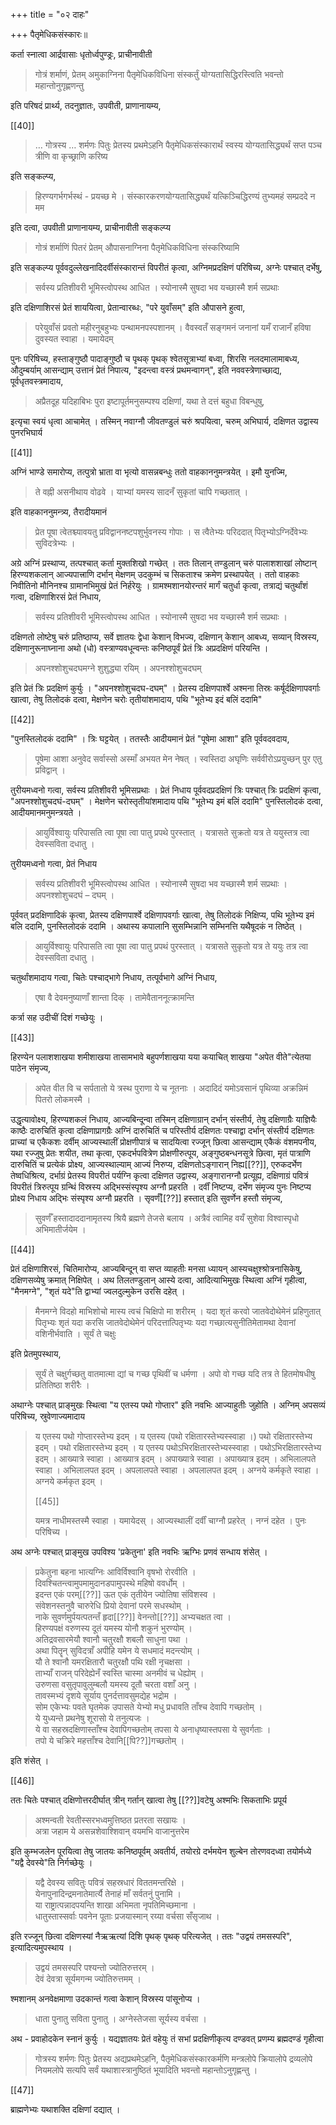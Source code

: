 +++
title = "०२ दाहः"

+++
पैतृमेधिकसंस्कारः॥

कर्ता स्नात्वा आर्द्रवासाः धृतोर्ध्वपुण्ड्रः, प्राचीनावीती 

<div class="js_include" url="/vedAH_yajuH/taittirIyam/sUtram/ApastambaH/gRhyam/paddhatiH/shrIvaiShNavaH/mantraH/asheShe_pariShat_svIkRtya/"  newLevelForH1="5" includeTitle="false"> </div>  

> गोत्रं शर्माणं, प्रेतम् अमुकाग्निना पैतृमेधिकविधिना संस्कर्तुं योग्यतासिद्धिरस्त्विति भवन्तो महान्तोनुगृह्णणन्तु 

इति परिषदं प्रार्थ्य, तदनुज्ञातः, उपवीती, प्राणानायम्य,

[[40]]

> … गोत्रस्य … शर्मणः पितुः प्रेतस्य प्रथमेऽहनि पैतृमेधिकसंस्कारार्थं स्वस्य योग्यतासिद्ध्यर्थं सप्त पञ्च त्रीणि वा कृच्छ्राणि करिष्य 

इति सङ्कल्प्य, 

> हिरण्यगर्भगर्भस्थं - प्रयच्छ मे । संस्कारकरणयोग्यतासिद्ध्यर्थं यत्किञ्चिद्धिरण्यं तुभ्यमहं सम्प्रददे न मम 

इति दत्वा, उपवीती प्राणानायम्य, प्राचीनावीती सङ्कल्प्य 

> गोत्रं शर्माणिं पितरं प्रेतम् औपासनाग्निना पैतृमेधिकविधिना संस्करिष्यामि 

इति सङ्कल्प्य पूर्ववदुल्लेखनादिदर्वीसंस्कारान्तं विपरीतं कृत्वा, अग्निमप्रदक्षिणं परिषिच्य, अग्नेः पश्चात् दर्भेषु, 

> सर्वस्य प्रतिशीवरी भूमिस्त्वोपस्थ आधित । स्योनास्मै सुषदा भव यच्छास्मै शर्म सप्रथाः 

इति दक्षिणाशिरसं प्रेतं शाययित्वा, प्रेतान्वारब्धः, "परे युवाँसम्" इति औपासने हुत्वा, 

> परेयुवाँसं प्रवतो महीरनुबहुभ्यः पन्थामनपस्पशानम् । वैवस्वतँ सङ्गमनं जनानां यमँ राजानँ हविषा दुवस्यत स्वाहा । यमायेदम् 

पुनः परिषिच्य, हस्ताङ्गुष्ठौ पादाङ्गुष्ठौ च पृथक् पृथक् श्वेतसूत्राभ्यां बध्वा, शिरसि नलदमालामाबध्य, औदुम्बर्याम् आसन्द्याम् उत्तानं प्रेतं निपात्य, "इदन्त्वा वस्त्रं प्रथमन्वागन्", इति नववस्त्रेणाच्छाद्य, पूर्वधृतवस्त्रमादाय, 

> अप्रैतदूह यदिहाबिभः पुरा इष्टापूर्तमनुसम्पश्य दक्षिणां, यथा ते दत्तं बहुधा विबन्धुषु, 

इत्यृचा स्वयं धृत्वा आचामेत् । तस्मिन् नवाग्नौ जीवतण्डुलं चरुं श्रपयित्वा, चरुम् अभिघार्य, दक्षिणत उद्वास्य पुनरभिघार्य 

[[41]]

अग्निं भाण्डे समारोप्य, तत्पुत्रो भ्राता वा भृत्यो वासन्नबन्धुः ततो वाहकाननुमन्त्रयेत् । इमौ युनज्मि, 

> ते वह्नी असनीथाय वोढवे । याभ्यां यमस्य सादनँ सुकृतां चापि गच्छतात् । 

इति वाहकाननुमन्त्र्य, तैरादीयमानं 

> प्रेत पूषा त्वेतश्च्यावयतु प्रविद्वाननष्टपशुर्भुवनस्य गोपाः । स त्वैतेभ्यः परिददात् पितृभ्योऽग्निर्देवेभ्यः सुविदत्रेभ्यः । 

अग्रे अग्निं प्रस्थाप्य, तत्पश्चात् कर्ता मुक्तशिखो गच्छेत् । ततः तिलान् तण्डुलान् चरुं पालाशशाखां लोष्टान् हिरण्यशकलान् आज्यपात्त्राणि दर्भान् मेक्षणम् उदकुम्भं च सिकताश्च क्रमेण प्रस्थापयेत् । ततो वाहकाः निवीतिनो मौनिनश्च ग्रामानभिमुखं प्रेतं निर्हरेयुः । ग्रामश्मशानयोरन्तरं मार्गं चतुर्धा कृत्वा, तत्राद्यं चतुर्थांशं गत्वा, दक्षिणाशिरसं प्रेतं निधाय, 

> सर्वस्य प्रतिशीवरी भूमिस्त्वोपस्थ आधित । स्योनास्मै सुषदा भव यच्छास्मै शर्म सप्रथाः । 

दक्षिणतो लोष्टेषु चरुं प्रतिष्ठाप्य, सर्वे ज्ञातयः द्वेधा केशान् विभज्य, दक्षिणान् केशान् आबध्य, सव्यान् विस्रस्य, दक्षिणानुरूनाघ्नाना अथो (धो) वस्त्राण्यवधून्वन्तः कनिष्ठपूर्वं प्रेतं त्रिः अप्रदक्षिणं परियन्ति । 

> अपनश्शोशुचदघमग्ने शुशुद्ध्या रयिम् । अपनश्शोशुचदघम् 

इति प्रेतं त्रिः प्रदक्षिणं कुर्युः । "अपनश्शोशुचदघ-दघम्" । प्रेतस्य दक्षिणपार्श्वे अश्मना तिस्रः कर्षूर्दक्षिणापवर्गाः खात्वा, तेषु तिलोदकं दत्वा, मेक्षणेन चरोः तृतीयांशमादाय, पथि "भूतेभ्य इदं बलिं ददामि"

[[42]]

"पुनस्तिलोदकं ददामि" । त्रिः घट्टयेत् । ततस्तैः आदीयमानं प्रेतं "पूषेमा आशा" इति पूर्ववदवदाय,  

> पूषेमा आशा अनुवेद सर्वास्सो अस्माँ अभयत मेन नेषत् । स्वस्तिदा अघृणिः सर्ववीरोऽप्रयुच्छन् पुर एतु प्रविद्वान् ।

तुरीयमध्वनो गत्वा, सर्वस्य प्रतिशीवरी भूमिसप्रथाः । प्रेतं निधाय पूर्ववदप्रदक्षिणं त्रिः पश्चात् त्रिः प्रदक्षिणं कृत्वा, "अपनश्शोशुचदघं-दघम्" । मेक्षणेन चरोस्तृतीयांशमादाय पथि "भूतेभ्य इमं बलिं ददामि" पुनस्तिलोदकं दत्वा, आदीयमानमनुमन्त्रयते । 

> आयुर्विश्वायुः परिपासति त्वा पूषा त्वा पातु प्रपथे पुरस्तात् । यत्रासते सुक्रतो यत्र ते ययुस्तत्र त्वा देवस्सविता दधातु । 

तुरीयमध्वनो गत्वा, प्रेतं निधाय 

> सर्वस्य प्रतिशीवरी भूमिस्त्वोपस्थ आधित । स्योनास्मै सुषदा भव यच्छास्मै शर्म सप्रथाः । अपनश्शोशुचदघं – दघम् । 

पूर्ववत् प्रदक्षिणादिकं कृत्वा, प्रेतस्य दक्षिणपार्श्वे दक्षिणापवर्गाः खात्वा, तेषु तिलोदकं निक्षिप्य, पथि भूतेभ्य इमं बलि ददामि, पुनस्तिलोदकं ददामि । अथास्य कपालानि सुसम्भिन्नानि सम्भिनत्ति यथैषूदकं न तिष्ठेत् । 

> आयुर्विश्वायुः परिपासति त्वा पूषा त्वा पातु प्रपथं पुरस्तात् । यत्रासते सुकृतो यत्र ते ययुः तत्र त्वा देवस्सविता दधातु । 

चतुर्थांशमादाय गत्वा, चितेः पश्चाद्भागे निधाय, तत्पूर्वभागे अग्निं निधाय, 

> एषा वै देवमनुष्याणाँ शान्ता दिक् । तामेवैताननूत्क्रामन्ति 

कर्त्रा सह उदीचीं दिशं गच्छेयुः । 

[[43]]

हिरण्येन पलाशशाखया शमीशाखया तासामभावे बहुपर्णशाखया यया कयाचित् शाखया "अपेत वीते"त्येतया पाठेन संमृज्य, 

> अपेत वीत वि च सर्पतातो ये त्रस्थ पुराणा ये च नूतनाः । अदादिदं यमोऽवसानं पृथिव्या अक्रन्निमं पितरो लोकमस्मै ।

उद्धृत्यावोक्ष्य, हिरण्यशकलं निधाय, आज्यबिन्दून्वा तस्मिन् दक्षिणाग्रान् दर्भान् संस्तीर्य, तेषु दक्षिणाग्रैः याज्ञियैः काष्ठैः दारुचितिं कृत्वा दक्षिणाप्रागग्रैः अग्निं दारुचितिं च परिस्तीर्य दक्षिणतः पश्चाद्वा दर्भान् संस्तीर्य दक्षिणतः प्राच्यां च एकैकशः दर्वीम् आज्यस्थालीं प्रोक्षणीपात्रं च सादयित्वा रज्जून् छित्वा आसन्द्याम् एकैकं वंशमपनीय, यथा रज्जुषु प्रेतः शयीत, तथा कृत्वा, एकदर्भपवित्रेण प्रोक्षणीरुत्पूय, अङ्गुष्ठबन्धनसूत्रे छित्वा, मृतं पात्राणि दारुचितिं च प्रत्येकं प्रोक्ष्य, आज्यस्थाल्याम् आज्यं निरुप्य, दक्षिणतोऽङ्गारान् निह्य[[??]], एरुकदर्भेण तेष्वधिश्रित्य, दर्भाग्रं प्रेतस्य विपरीतं पर्यग्नि कृत्वा दक्षिणत उद्वास्य, अङ्गारानग्नौ प्रत्यूह्य, दक्षिणाग्रं पवित्रं विपरीतं त्रिरुत्पूय ग्रन्थिं विस्रस्य अद्भिस्संस्पृश्य अग्नौ प्रहरति । दर्वीं निष्टप्य, दर्भेण संमृज्य पुनः निष्टप्य प्रोक्ष्य निधाय अद्भिः संस्पृश्य अग्नौ प्रहरति । सृवर्णँ[[??]] हस्तात् इति सुवर्णेन हस्तौ संमृज्य, 

> सुवर्णँ हस्तादाददानामृतस्य श्रियै ब्रह्मणे तेजसे बलाय । अत्रैवं त्वामिह वयँ सुशेवा विश्वास्पृधो अभिमातीर्जयेम । 

[[44]]

प्रेतं दक्षिणाशिरसं, चितिमारोप्य, आज्यबिन्दून् वा सप्त व्याहतीः मनसा ध्यायन् आस्यचक्षुश्श्रोत्रनासिकेषु, दक्षिणसव्येषु क्रमात् निक्षिपेत् । अथ तिलतण्डुलान् आस्ये दत्वा, आदित्याभिमुखः स्थित्वा अग्निं गृहीत्वा, "मैनमग्ने", "शृतं यदे"ति द्वाभ्यां ज्वलदुल्मुकेन उरसि दहेत् । 

> मैनमग्ने विदहो माभिशोचो मास्य त्वचं चिक्षिपो मा शरीरम् । यदा शृतं करवो जातवेदोथेमेनं प्रहिणुतात् पितृभ्यः शृतं यदा करसि जातवेदोथेमेनं परिदत्तात्पितृभ्यः यदा गच्छात्यसुनीतिमेतामथा देवानां वशिनीर्भवाति । सूर्यं ते चक्षुः

इति प्रेतमुपस्थाय, 

> सूर्यं ते चक्षुर्गच्छतु वातमात्मा द्यां च गच्छ पृथिवीं च धर्मणा । अपो वो गच्छ यदि तत्र ते हितमोषधीषु प्रतितिष्ठा शरीरैः । 

अथाग्नेः पश्चात् प्राङ्मुखः स्थित्वा "य एतस्य पथो गोप्तार" इति नवभिः आज्याहुतीः जुहोति । अग्निम् अपसव्यं परिषिच्य, स्रुवेणाज्यमादाय 

> य एतस्य पथो गोप्तारस्तेभ्य इदम् । य एतस्य (पथो रक्षितारस्तेभ्यस्स्वाहा ।) पथो रक्षितारस्तेभ्य इदम् । पथो रक्षितारस्तेभ्य इदम् । य एतस्य पथोऽभिरक्षितारस्तेभ्यस्स्वाहा । पथोऽभिरक्षितारस्तेभ्य इदम् । आख्यात्रे स्वाहा । आख्यात्र इदम् । अपाख्यात्रे स्वाहा । अपाख्यात्र इदम् । अभिलालपते स्वाहा । अभिलालपत इदम् । अपलालपते स्वाहा । अपलालपत इदम् । अग्नये कर्मकृते स्वाहा । अग्नये कर्मकृत इदम् ।
>
> [[45]]
>
> यमत्र नाधीमस्तस्मै स्वाहा । यमायेदस् । आज्यस्थालीं दर्वीं चाग्नौ प्रहरेत् । नग्नं दहेत । पुनः परिषिच्य ।

अथ अग्नेः पश्चात् प्राङ्मुख उपविश्य 'प्रकेतुना' इति नवभिः ऋग्भिः प्रणवं सन्धाय शंसेत् । 

> प्रकेतुना बहना भात्यग्निः आविर्विश्वानि वृषभो रोरवीति ।  
दिवश्चितन्त्वामुपमामुदानडपामुपस्थे महिषो ववर्धोम् ।  
इदन्त एकं परम्[[??]] ऊत एकं तृतीयेन ज्योतिषा संविशस्व ।  
संवेशनस्तनुवै चारुरेधि प्रियो देवानां परमे सधस्थोम् ।  
नाके सुवर्णमुर्पयत्पतन्तँ हृदा[[??]] वेनन्तो[[??]] अभ्यचक्षत त्वा ।  
हिरण्यपक्षं वरुणस्य दूतं यमस्य योनौ शकुनं भुरण्योम् ।  
अतिद्रवसारमेयौ श्वानौ चतुरक्षौ शबलौ साधुना पथा ।  
अथा पितॄन् सुविदत्राँ अपीहि यमेन ये सधमादं मदन्त्योम् ।  
यौ ते श्वानौ यमरक्षितारौ चतुरक्षौ पथि रक्षी नृचक्षसा ।  
ताभ्याँ राजन् परिदेह्येनँ स्वस्ति चास्मा अनमीवं च धेह्योम् ।  
उरुणसा वसुतृपावुलुम्बलौ यमस्य दूतौ चरता वशाँ अनु ।  
तावस्मभ्यं दृशये सूर्याय पुनर्दत्तावसुमद्येह भद्रोम ।  
सोम एकेभ्यः पवते घृतमेक उपासते येभ्यो मधु प्रधावति ताँश्च देवापि गच्छतोम् ।  
ये युध्यन्ते प्रथनेषु शूरासो ये तनुत्यजः ।  
ये वा सहस्रदक्षिणास्ताँश्च देवापिगच्छतोम् तपसा ये अनाधृष्यास्तपसा ये सुवर्गताः ।  
तपो ये चक्रिरे महत्ताँश्च देवानि[[पि??]]गच्छतोम् ।

इति शंसेत् ।

[[46]]

ततः चितेः पश्चात् दक्षिणोत्तरदीर्घात् त्रीन् गर्तान् खात्वा तेषु [[??]]वटेषु अश्मभिः सिकताभिः प्रपूर्य 

> अश्मन्वती रेवतीस्सरभध्वमुत्तिष्ठत प्रतरता सखायः ।  
अत्रा जहाम ये असन्नशेवाश्शिवान् वयमभि वाजानुत्तरेम 

इति कुम्भजलेन पूरयित्वा तेषु जातयः कनिष्ठपूर्वम् अवतीर्य, तयोरग्रे दर्भमयेन शुल्बेन तोरणवदध्वा तयोर्मध्ये "यद्वै देवस्ये"ति निर्गच्छेयुः । 

> यद्वै देवस्य सवितुः पवित्रं सहस्रधारं विततमन्तरिक्षे ।  
येनापुनादिन्द्रमनातेमार्त्यै तेनाहं माँ सर्वतनुं पुनामि ।  
या राष्ट्रात्पन्नादपयन्ति शाखा अभिमता नृपतिमिच्छमाना ।  
धातुस्तास्सर्वाः पवनेन पूताः प्रजयास्मान् रय्या वर्चसा सँसृजाथ । 

इति रज्जून् छित्वा दक्षिणस्यां नैऋऋत्यां दिशि पृथक् पृथक् परित्यजेत् । ततः "उद्वयं तमसस्परि", इत्यादित्यमुपस्थाय । 

> उद्वयं तमसस्परि पश्यन्तो ज्योतिरुत्तरम् ।  
देवं देवत्रा सूर्यमगन्म ज्योतिरुत्तमम् ।

श्मशानम् अनवेक्षमाणा उदकान्तं गत्वा केशान् विस्रस्य पांसूनोप्य । 

> धाता पुनातु सविता पुनातु । अग्नेस्तेजसा सूर्यस्य वर्चसा । 

अथ - प्रवाहोदकेन स्नानं कुर्युः । यद्यज्ञातयः प्रेतं वहेयुः तं सभां प्रदक्षिणीकृत्य दण्डवत् प्रणम्य ब्रह्मदण्डं गृहीत्वा 

<div class="js_include" url="/vedAH_yajuH/taittirIyam/sUtram/ApastambaH/gRhyam/paddhatiH/shrIvaiShNavaH/mantraH/asheShe_pariShat_svIkRtya/"  newLevelForH1="5" includeTitle="false"> </div>   

> गोत्रस्य शर्मणः पितुः प्रेतस्य अद्यप्रथमेऽहनि, पैतृमेधिकसंस्कारकर्मणि मन्त्रलोपे क्रियालोपे द्रव्यलोपे नियमलोपे सत्यपि सर्वं यथाशास्त्रानुष्ठितं भूयादिति भवन्तो महान्तोऽनुगृह्णन्तु ।

[[47]]

ब्राह्मणेभ्यः यथाशक्ति दक्षिणां दद्यात् ।